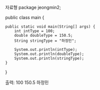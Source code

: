 자료형 
package jeongmin2;

public class main {

	public static void main(String[] args) {
		int intType = 100;
		double doubleType = 150.5;
		String stringType = "하정민";
		
		System.out.println(intType);
		System.out.println(doubleType);
		System.out.println(stringType);
	}

}

출력:
100
150.5
하정민
